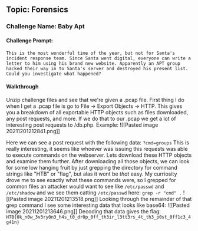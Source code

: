 ## Topic: Forensics
### Challenge Name: Baby Apt

#### Challenge Prompt:
`This is the most wonderful time of the year, but not for Santa's incident response team. Since Santa went digital, everyone can write a letter to him using his brand new website. Apparently an APT group hacked their way in to Santa's server and destroyed his present list. Could you investigate what happened?`

#### Walkthrough
Unzip challenge files and see that we're given a .pcap file.
First thing I do when I get a .pcap file is go to File -> Export Objects -> HTTP. This gives you a breakdown of all exportable HTTP objects such as files downloaded, any post requests, and more. If we do that to our .pcap we get a lot of interesting post requests to /db.php. 
Example:
![[Pasted image 20211201212841.png]]

Here we can see a post request with the following data:
`?cmd=groups`
This is really interesting, it seems like whoever was issuing this requests was able to execute commands on the webserver. Lets download these HTTP objects and examine them further.
After downloading all those objects, we can look for some low hanging fruit by just grepping the directory for command strings like "HTB" or "flag", but alas it wont be *that* easy.
My curriosity drove me to see exactly what these commands were, so I grepped for common files an attacker would want to see like `/etc/passwd` and `/etc/shadow` and we see them catting `/etc/passwd` here:
`grep -r "cmd" .`
![[Pasted image 20211201213518.png]]
Looking through the remainder of that grep command I see some interesting data that looks like base64:
![[Pasted image 20211201213646.png]]
Decoding that data gives the flag:
`HTB{0k_n0w_3v3ry0n3_h4s_t0_dr0p_0ff_th3ir_l3tt3rs_4t_th3_p0st_0ff1c3_4g41n}`